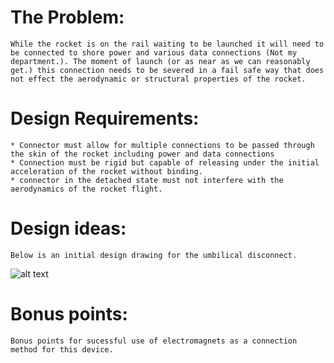# The Problem:

	While the rocket is on the rail waiting to be launched it will need to be connected to shore power and various data connections (Not my department.). The moment of launch (or as near as we can reasonably get.) this connection needs to be severed in a fail safe way that does not effect the aerodynamic or structural properties of the rocket.
	
# Design Requirements:

	* Connector must allow for multiple connections to be passed through the skin of the rocket including power and data connections
	* Connection must be rigid but capable of releasing under the initial acceleration of the rocket without binding.
	* connector in the detached state must not interfere with the aerodynamics of the rocket flight.

# Design ideas:

	Below is an initial design drawing for the umbilical disconnect.
![alt text](## "Logo Title Text 1")
	
# Bonus points:

	Bonus points for sucessful use of electromagnets as a connection method for this device.
